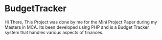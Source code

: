 # BudgetTracker
Hi There, 
This Project was done by me for the Mini Project Paper during my Masters 
in MCA. Its been developed using PHP and is a Budget Tracker system that handles various aspects of finances.
